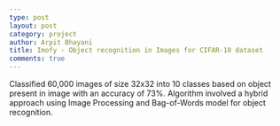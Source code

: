 ```yaml
---
type: post
layout: post
category: project
author: Arpit Bhayani
title: Imofy - Object recognition in Images for CIFAR-10 dataset
comments: true
---
```


Classified 60,000 images of size 32x32 into 10 classes based on object present in image with an accuracy of 73%. Algorithm involved a hybrid approach using Image Processing and Bag-of-Words model for object recognition.
